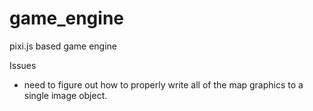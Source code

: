 # game_engine
pixi.js based game engine 



Issues 
- need to figure out how to properly write all of the map graphics to a single image object. 
